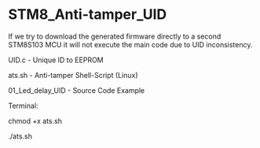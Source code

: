 # STM8_Anti-tamper_UID

If we try to download the generated firmware directly to a second STM8S103 MCU it will not execute the main code due to UID inconsistency.


UID.c - Unique ID to EEPROM

ats.sh - Anti-tamper Shell-Script (Linux)

01_Led_delay_UID - Source Code Example


Terminal:

chmod +x ats.sh

./ats.sh
